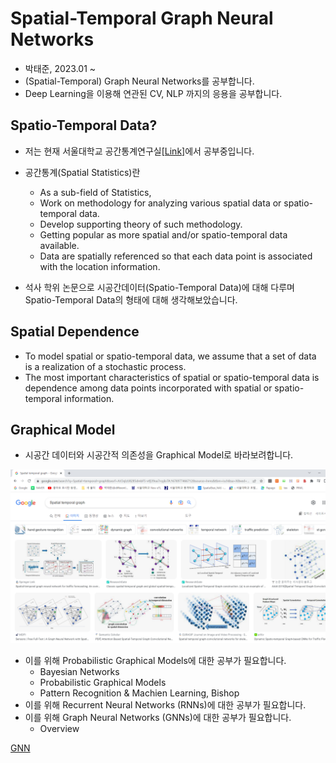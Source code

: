 # Spatial-Temporal Graph Neural Networks



- 박태준, 2023.01 ~
- (Spatial-Temporal) Graph Neural Networks를 공부합니다.
- Deep Learning을 이용해 연관된 CV, NLP 까지의 응용을 공부합니다.


## Spatio-Temporal Data?

- 저는 현재 서울대학교 공간통계연구실[[Link]](https://limcstat.github.io/)에서 공부중입니다.

- 공간통계(Spatial Statistics)란
  - As a sub-field of Statistics,
  - Work on methodology for analyzing various spatial data or spatio-temporal data.
  - Develop supporting theory of such methodology.
  - Getting popular as more spatial and/or spatio-temporal data available.
  - Data are spatially referenced so that each data point is associated with the location information.

- 석사 학위 논문으로 시공간데이터(Spatio-Temporal Data)에 대해 다루며 Spatio-Temporal Data의 형태에 대해 생각해보았습니다.


## Spatial Dependence

- To model spatial or spatio-temporal data, we assume that a set of data is a realization of a stochastic process.
- The most important characteristics of spatial or spatio-temporal data is dependence among data points incorporated with spatial or spatio-temporal information.

## Graphical Model


- 시공간 데이터와 시공간적 의존성을 Graphical Model로 바라보려합니다.

![img](./img/Git_1.png)

- 이를 위해 Probabilistic Graphical Models에 대한 공부가 필요합니다.
  - Bayesian Networks
  - Probabilistic Graphical Models
  - Pattern Recognition & Machien Learning, Bishop
- 이를 위해 Recurrent Neural Networks (RNNs)에 대한 공부가 필요합니다.
- 이를 위해 Graph Neural Networks (GNNs)에 대한 공부가 필요합니다.
  - Overview
















[GNN](https://www.dgl.ai/)
